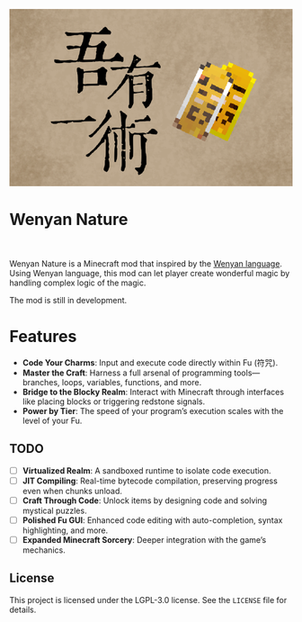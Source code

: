 <p><img src="./title.png" alt="Logo" width="720"></p>

<h1>Wenyan Nature  <br>
    <br>
</h1>

Wenyan Nature is a Minecraft mod that inspired by the [Wenyan language](https://github.com/wenyan-lang/wenyan).
Using Wenyan language, this mod can let player create wonderful magic by handling complex logic of the magic.

The mod is still in development.

# Features

- **Code Your Charms**: Input and execute code directly within Fu (符咒).
- **Master the Craft**: Harness a full arsenal of programming tools—branches, loops, variables, functions, and more.
- **Bridge to the Blocky Realm**: Interact with Minecraft through interfaces like placing blocks or triggering redstone signals.
- **Power by Tier**: The speed of your program’s execution scales with the level of your Fu.


## TODO

- [ ] **Virtualized Realm**: A sandboxed runtime to isolate code execution.
- [ ] **JIT Compiling**: Real-time bytecode compilation, preserving progress even when chunks unload.
- [ ] **Craft Through Code**: Unlock items by designing code and solving mystical puzzles.
- [ ] **Polished Fu GUI**: Enhanced code editing with auto-completion, syntax highlighting, and more.
- [ ] **Expanded Minecraft Sorcery**: Deeper integration with the game’s mechanics.

## License

This project is licensed under the LGPL-3.0 license. See the `LICENSE` file for details.